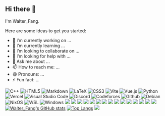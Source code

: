 ## Hi there 👋

I'm Walter_Fang.


Here are some ideas to get you started:

- 🔭 I’m currently working on ...
- 🌱 I’m currently learning ...
- 👯 I’m looking to collaborate on ...
- 🤔 I’m looking for help with ...
- 💬 Ask me about ...
- 📫 How to reach me: ...
- 😄 Pronouns: ...
- ⚡ Fun fact: ...

![C++](https://img.shields.io/badge/c++-%2300599C.svg?style=for-the-badge&logo=c%2B%2B&logoColor=white)
![HTML5](https://img.shields.io/badge/html5-%23E34F26.svg?style=for-the-badge&logo=html5&logoColor=white)
![Markdown](https://img.shields.io/badge/markdown-%23000000.svg?style=for-the-badge&logo=markdown&logoColor=white)
![LaTeX](https://img.shields.io/badge/latex-%23008080.svg?style=for-the-badge&logo=latex&logoColor=white)
![CSS3](https://img.shields.io/badge/css3-%231572B6.svg?style=for-the-badge&logo=css3&logoColor=white)
![Vite](https://img.shields.io/badge/vite-%23646CFF.svg?style=for-the-badge&logo=vite&logoColor=white)
![Vue.js](https://img.shields.io/badge/vuejs-%2335495e.svg?style=for-the-badge&logo=vuedotjs&logoColor=%234FC08D)
![Python](https://img.shields.io/badge/python-3670A0?style=for-the-badge&logo=python&logoColor=ffdd54)
![Vercel](https://img.shields.io/badge/vercel-%23000000.svg?style=for-the-badge&logo=vercel&logoColor=white)
![Visual Studio Code](https://img.shields.io/badge/Visual%20Studio%20Code-0078d7.svg?style=for-the-badge&logo=visual-studio-code&logoColor=white)
![Discord](https://img.shields.io/badge/Discord-7289DA?style=for-the-badge&logo=discord&logoColor=white)
![Codeforces](https://img.shields.io/badge/Codeforces-445f9d?style=for-the-badge&logo=Codeforces&logoColor=white)
![Github](https://img.shields.io/badge/GitHub-100000?style=for-the-badge&logo=github&logoColor=white)
![Debian](https://img.shields.io/badge/Debian-A81D33?style=for-the-badge&logo=debian&logoColor=white)
![NixOS](https://img.shields.io/badge/NixOS-5277C3?style=for-the-badge&logo=nixos&logoColor=white)
![WSL](https://img.shields.io/badge/WSL-0a97f5?style=for-the-badge&logo=linux&logoColor=white)
![Windows](https://img.shields.io/badge/Windows-0078D6?style=for-the-badge&logo=windows&logoColor=white)
![](https://ziadoua.github.io/m3-Markdown-Badges/badges/Chrome/chrome2.svg)
![](https://ziadoua.github.io/m3-Markdown-Badges/badges/Cloudflare/cloudflare2.svg)
![](https://ziadoua.github.io/m3-Markdown-Badges/badges/Docker/docker3.svg)
![](https://ziadoua.github.io/m3-Markdown-Badges/badges/FLStudio/flstudio2.svg)
![](https://ziadoua.github.io/m3-Markdown-Badges/badges/Git/git2.svg)
![](https://ziadoua.github.io/m3-Markdown-Badges/badges/KaliLinux/kalilinux2.svg)
![](https://ziadoua.github.io/m3-Markdown-Badges/badges/NextJS/nextjs1.svg)
![](https://ziadoua.github.io/m3-Markdown-Badges/badges/NodeJS/nodejs2.svg)
![](https://ziadoua.github.io/m3-Markdown-Badges/badges/Notion/notion1.svg)
![](https://ziadoua.github.io/m3-Markdown-Badges/badges/npm/npm1.svg)
![](https://ziadoua.github.io/m3-Markdown-Badges/badges/Obsidian/obsidian2.svg)
![](https://ziadoua.github.io/m3-Markdown-Badges/badges/Qt/qt2.svg)
![](https://ziadoua.github.io/m3-Markdown-Badges/badges/RaspberryPI/raspberrypi2.svg)
![](https://ziadoua.github.io/m3-Markdown-Badges/badges/VisualStudioCode/visualstudiocode2.svg)
![](https://ziadoua.github.io/m3-Markdown-Badges/badges/Windows11/windows113.svg)
[![Walter_Fang's GitHub stats](https://github-readme-stats.vercel.app/api?username=walterfang1209)](https://github.com/anuraghazra/github-readme-stats)
[![Top Langs](https://github-readme-stats.vercel.app/api/top-langs/?username=walterfang1209&layout=compact)](https://github.com/walterfang1209/github-readme-stats)
![](https://komarev.com/ghpvc/?username=walterfang1209&color=green)
